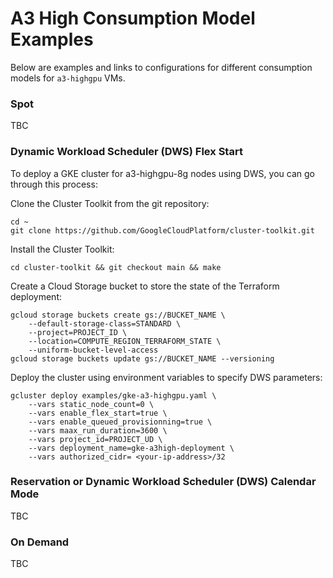 # A3 High Consumption Model Examples

Below are examples and links to configurations for different consumption models for `a3-highgpu` VMs.

### Spot
TBC

### Dynamic Workload Scheduler (DWS) Flex Start
To deploy a GKE cluster for a3-highgpu-8g nodes using DWS, you can go through this process:

Clone the Cluster Toolkit from the git repository:
```
cd ~
git clone https://github.com/GoogleCloudPlatform/cluster-toolkit.git
```
Install the Cluster Toolkit:
```
cd cluster-toolkit && git checkout main && make
```
Create a Cloud Storage bucket to store the state of the Terraform deployment:
```
gcloud storage buckets create gs://BUCKET_NAME \
    --default-storage-class=STANDARD \
    --project=PROJECT_ID \
    --location=COMPUTE_REGION_TERRAFORM_STATE \
    --uniform-bucket-level-access
gcloud storage buckets update gs://BUCKET_NAME --versioning
```
Deploy the cluster using environment variables to specify DWS parameters:
```
gcluster deploy examples/gke-a3-highgpu.yaml \
    --vars static_node_count=0 \
    --vars enable_flex_start=true \
    --vars enable_queued_provisionning=true \
    --vars maax_run_duration=3600 \
    --vars project_id=PROJECT_UD \
    --vars deployment_name=gke-a3high-deployment \
    --vars authorized_cidr= <your-ip-address>/32
```
### Reservation or Dynamic Workload Scheduler (DWS) Calendar Mode
TBC
### On Demand
TBC
